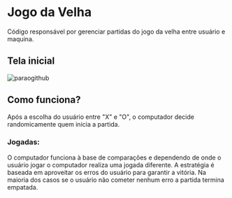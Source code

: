 # Jogo da Velha
Código responsável por gerenciar partidas do jogo da velha entre usuário e maquina.

## Tela inicial
![paraogithub](https://user-images.githubusercontent.com/83299080/116285662-bcbcf380-a764-11eb-9b4b-04b6b4e33e87.png)

## Como funciona?
Após a escolha do usuário entre "X" e "O", o computador decide randomicamente quem inicia a partida.
### Jogadas:
O computador funciona à base de comparações e dependendo de onde o usuário jogar o computador realiza uma jogada diferente.
A estratégia é baseada em aproveitar os erros do usuário para garantir a vitória. Na maioria dos casos se o usuário não cometer nenhum erro a partida termina empatada.
